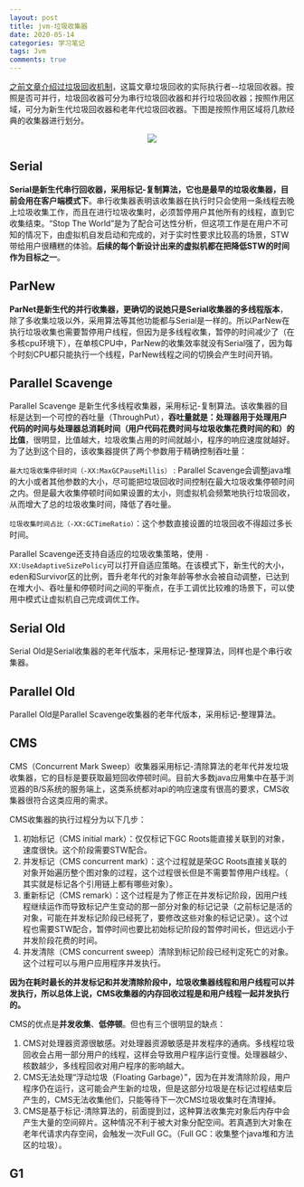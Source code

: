 ```yaml
---
layout: post
title: jvm-垃圾收集器
date: 2020-05-14
categories: 学习笔记
tags: Jvm
comments: true
---
```


[之前文章介绍过垃圾回收机制](https://diego1109.github.io/%E5%AD%A6%E4%B9%A0%E7%AC%94%E8%AE%B0/2020/05/12/jvm-garbage-collection-theory/)，这篇文章垃圾回收的实际执行者--垃圾回收器。按照是否可并行，垃圾回收器可分为串行垃圾回收器和并行垃圾回收器；按照作用区域，可分为新生代垃圾回收器和老年代垃圾回收器。下图是按照作用区域将几款经典的收集器进行划分。

<div align="center">
    <img src="https://cdn.jsdelivr.net/gh/diego1109/diego1109.github.io/images/collectors.png">
</div>

## Serial

**Serial是新生代串行回收器，采用标记-复制算法，它也是最早的垃圾收集器，目前会用在客户端模式下**。串行收集器表明该收集器在执行时只会使用一条线程去晚上垃圾收集工作，而且在进行垃圾收集时，必须暂停用户其他所有的线程，直到它收集结束。“Stop The World”是为了配合可达性分析，但这项工作是在用户不可知的情况下，由虚拟机自发启动和完成的，对于实时性要求比较高的场景，STW带给用户很糟糕的体验。**后续的每个新设计出来的虚拟机都在把降低STW的时间作为目标之一**。

## ParNew

**ParNet是新生代的并行收集器，更确切的说她只是Serial收集器的多线程版本**，除了多收集垃圾以外，采用算法等其他功能都与Serial是一样的。所以ParNew在执行垃圾收集也需要暂停用户线程，但因为是多线程收集，暂停的时间减少了（在多核cpu环境下），在单核CPU中，ParNew的收集效率就没有Serial强了，因为每个时刻CPU都只能执行一个线程，ParNew线程之间的切换会产生时间开销。

## Parallel Scavenge

Parallel Scavenge 是新生代多线程收集器，采用标记-复制算法。该收集器的目标是达到一个可控的吞吐量（ThroughPut），**吞吐量就是：处理器用于处理用户代码的时间与处理器总消耗时间（用户代码花费时间与垃圾收集花费时间的和）的比值**，很明显，比值越大，垃圾收集占用的时间就越小，程序的响应速度就越好。为了达到这个目的，该收集器提供了两个参数用于精确控制吞吐量：

`最大垃圾收集停顿时间（-XX:MaxGCPauseMillis）` : Parallel Scavenge会调整java堆的大小或者其他参数的大小，尽可能把垃圾回收时间控制在最大垃圾收集停顿时间之内。但是最大收集停顿时间如果设置的太小，则虚拟机会频繁地执行垃圾回收，从而增大了总的垃圾收集时间，降低了吞吐量。

 `垃圾收集时间占比（-XX:GCTimeRatio）`：这个参数直接设置的垃圾回收不得超过多长时间。

 Parallel Scavenge还支持自适应的垃圾收集策略，使用 `-XX:UseAdaptiveSizePolicy`可以打开自适应策略。在该模式下，新生代的大小，eden和Survivor区的比例，晋升老年代的对象年龄等参水会被自动调整，已达到在堆大小、吞吐量和停顿时间之间的平衡点，在手工调优比较难的场景下，可以使用中模式让虚拟机自己完成调优工作。

## Serial Old

Serial Old是Serial收集器的老年代版本，采用标记-整理算法，同样也是个串行收集器。

## Parallel Old

Parallel Old是Parallel Scavenge收集器的老年代版本，采用标记-整理算法。

## CMS

CMS（Concurrent Mark Sweep）收集器采用标记-清除算法的老年代并发垃圾收集器，它的目标是要获取最短回收停顿时间。目前大多数java应用集中在基于浏览器的B/S系统的服务端上，这类系统都对api的响应速度有很高的要求，CMS收集器很符合这类应用的需求。

CMS收集器的执行过程分为以下几步：

1. 初始标记（CMS initial mark）：仅仅标记下GC Roots能直接关联到的对象，速度很快。这个阶段需要STW配合。
2. 并发标记（CMS concurrent mark）：这个过程就是荣GC Roots直接关联的对象开始遍历整个图对象的过程，这个过程很长但是不需要暂停用户线程。（ 其实就是标记各个引用链上都有哪些对象）。
3. 重新标记（CMS remark）：这个过程是为了修正在并发标记阶段，因用户线程继续运作而导致标记产生变动的那一部分对象的标记记录（之前标记是活的对象，可能在并发标记阶段已经死了，要修改这些对象的标记记录）。这个过程也需要STW配合，暂停时间也要比初始标记阶段的暂停时间长，但远远小于并发阶段花费的时间。
4. 并发清除（CMS concurrent sweep）清除到标记阶段已经判定死亡的对象。这个过程可以与用户应用程序并发执行。

**因为在耗时最长的并发标记和并发清除阶段中，垃圾收集器线程和用户线程可以并发执行，所以总体上说，CMS收集器的内存回收过程是和用户线程一起并发执行的。**

CMS的优点是**并发收集**、**低停顿**。但也有三个很明显的缺点：

1. CMS对处理器资源很敏感。对处理器资源敏感是并发程序的通病。多线程垃圾回收会占用一部分用户的线程，这样会导致用户程序运行变慢。处理器越少、核数越少，多线程回收对用户程序的影响越大。
2. CMS无法处理“浮动垃圾（Floating Garbage）”，因为在并发清除阶段，用户程序仍在运行，这可能会产生新的垃圾，但是这部分垃圾是在标记过程结束后产生的，CMS无法收集他们，只能等待下一次CMS垃圾收集时在清理掉。
3. CMS是基于标记-清除算法的，前面提到过，这种算法收集完对象后内存中会产生大量的空间碎片。这种情况不利于被大对象分配空间。若真遇到大对象在老年代请求内存空间，会触发一次Full GC。（Full GC：收集整个java堆和方法区的垃圾）。

## G1

